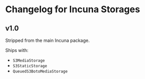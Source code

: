 Changelog for Incuna Storages
=============================

v1.0
----
Stripped from the main Incuna package.

Ships with:
 * ``S3MediaStorage``
 * ``S3StaticStorage``
 * ``QueuedS3BotoMediaStorage``

